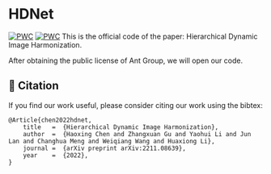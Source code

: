 # HDNet
[![PWC](https://img.shields.io/endpoint.svg?url=https://paperswithcode.com/badge/hierarchical-dynamic-image-harmonization/image-harmonization-on-iharmony4)](https://paperswithcode.com/sota/image-harmonization-on-iharmony4?p=hierarchical-dynamic-image-harmonization)
[![PWC](https://img.shields.io/endpoint.svg?url=https://paperswithcode.com/badge/hierarchical-dynamic-image-harmonization/image-harmonization-on-hadobe5k-1024-times)](https://paperswithcode.com/sota/image-harmonization-on-hadobe5k-1024-times?p=hierarchical-dynamic-image-harmonization)
This is the official code of the paper: Hierarchical Dynamic Image Harmonization.

After obtaining the public license of Ant Group, we will open our code.

## :bookmark: Citation
If you find our work useful, please consider citing our work using the bibtex:
```
@Article{chen2022hdnet,
	title   =  {Hierarchical Dynamic Image Harmonization},
	author  =  {Haoxing Chen and Zhangxuan Gu and Yaohui Li and Jun Lan and Changhua Meng and Weiqiang Wang and Huaxiong Li},
	journal =  {arXiv preprint arXiv:2211.08639},
	year    =  {2022},
}
```
